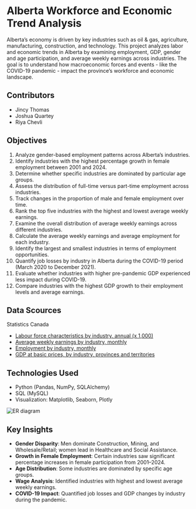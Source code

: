 # Alberta Workforce and Economic Trend Analysis
Alberta’s economy is driven by key industries such as oil & gas, agriculture, manufacturing, construction, and technology. This project analyzes labor and economic trends in Alberta by examining employment, GDP, gender and age participation, and average weekly earnings across industries. The goal is to understand how macroeconomic forces and events - like the COVID-19 pandemic - impact the province’s workforce and economic landscape.
## Contributors 
- Jincy Thomas
- Joshua Quartey
- Riya Chevli
## Objectives
1. Analyze gender-based employment patterns across Alberta’s industries.
2. Identify industries with the highest percentage growth in female employment between 2001 and 2024.
3. Determine whether specific industries are dominated by particular age groups.
4. Assess the distribution of full-time versus part-time employment across industries.
5. Track changes in the proportion of male and female employment over time.
6. Rank the top five industries with the highest and lowest average weekly earnings.
7. Examine the overall distribution of average weekly earnings across different industries.
8. Calculate the average weekly earnings and average employment for each industry.
9. Identify the largest and smallest industries in terms of employment opportunities.
10. Quantify job losses by industry in Alberta during the COVID-19 period (March 2020 to December 2021).
11. Evaluate whether industries with higher pre-pandemic GDP experienced less impact during COVID-19.
12. Compare industries with the highest GDP growth to their employment levels and average earnings.
## Data Scources
Statistics Canada
- [Labour force characteristics by industry, annual (x 1,000)](https://www150.statcan.gc.ca/t1/tbl1/en/tv.action?pid=1410002301)
- [Average weekly earnings by industry, monthly](https://www150.statcan.gc.ca/t1/tbl1/en/tv.action?pid=1410020301)
- [Employment by industry, monthly](https://www150.statcan.gc.ca/t1/tbl1/en/tv.action?pid=1410020101)
- [GDP at basic prices, by industry, provinces and territories](https://www150.statcan.gc.ca/t1/tbl1/en/tv.action?pid=3610040201)
## Technologies Used
- Python (Pandas, NumPy, SQLAlchemy)
- SQL (MySQL)
- Visualization: Matplotlib, Seaborn, Plotly

![ER diagram](https://github.com/user-attachments/assets/4d4098a1-a152-4dd9-af60-183e53217568)

## Key Insights
- **Gender Disparity**: Men dominate Construction, Mining, and Wholesale/Retail; women lead in Healthcare and Social Assistance.
- **Growth in Female Employment**: Certain industries saw significant percentage increases in female participation from 2001–2024.
- **Age Distribution**: Some industries are dominated by specific age groups.
- **Wage Analysis**: Identified industries with highest and lowest average weekly earnings.
- **COVID-19 Impact**: Quantified job losses and GDP changes by industry during the pandemic.
